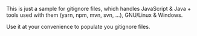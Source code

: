 This is just a sample for gitignore files, which handles JavaScript & Java + tools used with them (yarn, npm, mvn, svn, ...), GNU/Linux & Windows.

Use it at your convenience to populate you gitignore files.
